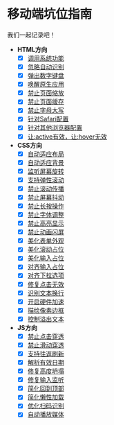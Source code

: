 # 移动端坑位指南

我们一起记录吧！

- **HTML方向**
	- [x] [调用系统功能](https://github.com/GuoguoDad/mobile-devpit/blob/main/html.md#调用系统功能)
	- [x] [忽略自动识别](https://github.com/GuoguoDad/mobile-devpit/blob/main/html.md#忽略自动识别)
	- [x] [弹出数字键盘](https://github.com/GuoguoDad/mobile-devpit/blob/main/html.md#弹出数字键盘)
	- [x] [唤醒原生应用](https://github.com/GuoguoDad/mobile-devpit/blob/main/html.md#唤醒原生应用)
	- [x] [禁止页面缩放](https://github.com/GuoguoDad/mobile-devpit/blob/main/html.md#禁止页面缩放)
	- [x] [禁止页面缓存](https://github.com/GuoguoDad/mobile-devpit/blob/main/html.md#禁止页面缓存)
	- [x] [禁止字母大写](https://github.com/GuoguoDad/mobile-devpit/blob/main/html.md#禁止字母大写)
	- [x] [针对Safari配置](https://github.com/GuoguoDad/mobile-devpit/blob/main/html.md#针对Safari配置)
	- [x] [针对其他浏览器配置](https://github.com/GuoguoDad/mobile-devpit/blob/main/html.md#针对其他浏览器配置)
	- [x] [让:active有效，让:hover无效](https://github.com/GuoguoDad/mobile-devpit/blob/main/html.md#让active有效让hover无效)
- **CSS方向**
	- [x] [自动适应布局](https://github.com/GuoguoDad/mobile-devpit/blob/main/css.md#自动适应布局)
	- [x] [自动适应背景](https://github.com/GuoguoDad/mobile-devpit/blob/main/css.md#自动适应背景)
	- [x] [监听屏幕旋转](https://github.com/GuoguoDad/mobile-devpit/blob/main/css.md#监听屏幕旋转)
	- [x] [支持弹性滚动](https://github.com/GuoguoDad/mobile-devpit/blob/main/css.md#支持弹性滚动)
	- [x] [禁止滚动传播](https://github.com/GuoguoDad/mobile-devpit/blob/main/css.md#禁止滚动传播)
	- [x] [禁止屏幕抖动](https://github.com/GuoguoDad/mobile-devpit/blob/main/css.md#禁止屏幕抖动)
	- [x] [禁止长按操作](https://github.com/GuoguoDad/mobile-devpit/blob/main/css.md#禁止长按操作)
	- [x] [禁止字体调整](https://github.com/GuoguoDad/mobile-devpit/blob/main/css.md#禁止字体调整)
	- [x] [禁止高亮显示](https://github.com/GuoguoDad/mobile-devpit/blob/main/css.md#禁止高亮显示)
	- [x] [禁止动画闪屏](https://github.com/GuoguoDad/mobile-devpit/blob/main/css.md#禁止动画闪屏)
	- [x] [美化表单外观](https://github.com/GuoguoDad/mobile-devpit/blob/main/css.md#美化表单外观)
	- [x] [美化滚动占位](https://github.com/GuoguoDad/mobile-devpit/blob/main/css.md#美化滚动占位)
	- [x] [美化输入占位](https://github.com/GuoguoDad/mobile-devpit/blob/main/css.md#美化输入占位)
	- [x] [对齐输入占位](https://github.com/GuoguoDad/mobile-devpit/blob/main/css.md#对齐输入占位)
	- [x] [对齐下拉选项](https://github.com/GuoguoDad/mobile-devpit/blob/main/css.md#对齐下拉选项)
	- [x] [修复点击无效](https://github.com/GuoguoDad/mobile-devpit/blob/main/css.md#修复点击无效)
	- [x] [识别文本换行](https://github.com/GuoguoDad/mobile-devpit/blob/main/css.md#识别文本换行)
	- [x] [开启硬件加速](https://github.com/GuoguoDad/mobile-devpit/blob/main/css.md#开启硬件加速)
	- [x] [描绘像素边框](https://github.com/GuoguoDad/mobile-devpit/blob/main/css.md#描绘像素边框)
	- [x] [控制溢出文本](https://github.com/GuoguoDad/mobile-devpit/blob/main/css.md#控制溢出文本)
- **JS方向**
	- [x] [禁止点击穿透](https://github.com/GuoguoDad/mobile-devpit/blob/main/js.md#禁止点击穿透)
	- [x] [禁止滑动穿透](https://github.com/GuoguoDad/mobile-devpit/blob/main/js.md#禁止滑动穿透)
	- [x] [支持往返刷新](https://github.com/GuoguoDad/mobile-devpit/blob/main/js.md#支持往返刷新)
	- [x] [解析有效日期](https://github.com/GuoguoDad/mobile-devpit/blob/main/js.md#解析有效日期)
	- [x] [修复高度坍塌](https://github.com/GuoguoDad/mobile-devpit/blob/main/js.md#修复高度坍塌)
	- [x] [修复输入监听](https://github.com/GuoguoDad/mobile-devpit/blob/main/js.md#修复输入监听)
	- [x] [简化回到顶部](https://github.com/GuoguoDad/mobile-devpit/blob/main/js.md#简化回到顶部)
	- [x] [简化懒性加载](https://github.com/GuoguoDad/mobile-devpit/blob/main/js.md#简化懒性加载)
	- [x] [优化扫码识别](https://github.com/GuoguoDad/mobile-devpit/blob/main/js.md#优化扫码识别)
	- [x] [自动播放媒体](https://github.com/GuoguoDad/mobile-devpit/blob/main/js.md#自动播放媒体)
